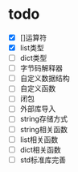 # todo

- [x] []运算符
- [x] list类型
- [ ] dict类型
- [ ] 字节码解释器
- [ ] 自定义数据结构
- [ ] 自定义函数
- [ ] 闭包
- [ ] 外部库导入
- [ ] string存储方式
- [ ] string相关函数
- [ ] list相关函数
- [ ] dict相关函数
- [ ] std标准库完善